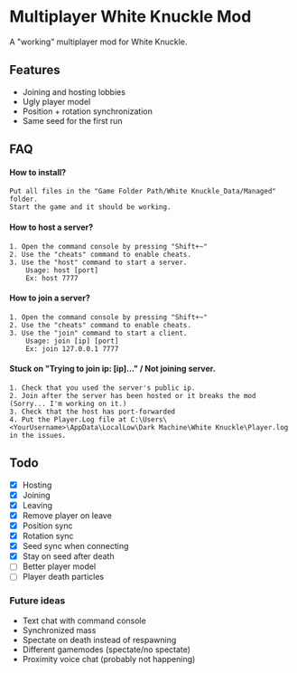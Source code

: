
# Multiplayer White Knuckle Mod

A "working" multiplayer mod for White Knuckle.


## Features

- Joining and hosting lobbies
- Ugly player model
- Position + rotation synchronization
- Same seed for the first run


## FAQ

#### How to install?

    Put all files in the "Game Folder Path/White Knuckle_Data/Managed" folder.
    Start the game and it should be working.

#### How to host a server?

    1. Open the command console by pressing "Shift+~"  
    2. Use the "cheats" command to enable cheats.
    3. Use the "host" command to start a server.
        Usage: host [port]
        Ex: host 7777

#### How to join a server?

    1. Open the command console by pressing "Shift+~"  
    2. Use the "cheats" command to enable cheats.
    3. Use the "join" command to start a client.
        Usage: join [ip] [port]
        Ex: join 127.0.0.1 7777

#### Stuck on "Trying to join ip: [ip]..." / Not joining server.

    1. Check that you used the server's public ip.
    2. Join after the server has been hosted or it breaks the mod (Sorry... I'm working on it.)
    3. Check that the host has port-forwarded
    4. Put the Player.Log file at C:\Users\<YourUsername>\AppData\LocalLow\Dark Machine\White Knuckle\Player.log in the issues.

## Todo

- [x]  Hosting
- [x]  Joining
- [x]  Leaving
- [x]  Remove player on leave
- [x]  Position sync
- [x]  Rotation sync
- [x]  Seed sync when connecting
- [x]  Stay on seed after death
- [ ]  Better player model
- [ ]  Player death particles

### Future ideas
- Text chat with command console
- Synchronized mass
- Spectate on death instead of respawning
- Different gamemodes (spectate/no spectate)
- Proximity voice chat (probably not happening)
